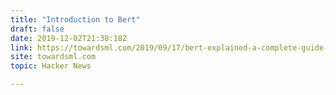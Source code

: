 ```yaml
---
title: "Introduction to Bert"
draft: false
date: 2019-12-02T21:38:18Z
link: https://towardsml.com/2019/09/17/bert-explained-a-complete-guide-with-theory-and-tutorial/?utm_medium=RSS&utm_source=hune
site: towardsml.com
topic: Hacker News  

---
```

